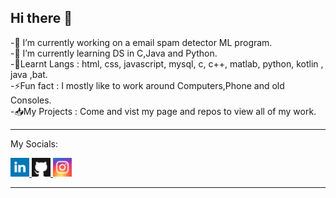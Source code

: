 ## Hi there 👋

-🔭 I’m currently working on a email spam detector ML program.    
-🌱 I’m currently learning DS in C,Java and Python.  
-📖Learnt Langs : html, css, javascript, mysql, c, c++, matlab, python, kotlin , java ,bat.   
-⚡Fun fact : I mostly like to work around Computers,Phone and old Consoles.  
-📥My Projects : Come and vist my page and repos to view all of my work.

------------------------------------------------------------------------------------------------

My Socials:

<a href="[www.linkedin.com/in/
prathamashastryc](https://www.linkedin.com/in/prathamashastryc/)" target="_blank">
  <img src="https://raw.githubusercontent.com/edent/SuperTinyIcons/master/images/svg/linkedin.svg" 
       alt="LinkedIn" width="30" height="30"/>
</a>
<a href="https://github.com/Prathamashastryc" target="_blank">
  <img src="https://raw.githubusercontent.com/edent/SuperTinyIcons/master/images/svg/github.svg" 
       alt="GitHub" width="30" height="30"/>
</a>
<a href="https://instagram.com/prathamashastry_c" target="_blank">
  <img src="https://raw.githubusercontent.com/edent/SuperTinyIcons/master/images/svg/instagram.svg" 
       alt="Instagram" width="30" height="30"/>
</a>

------------------------------------------------------------------------------------------------------
